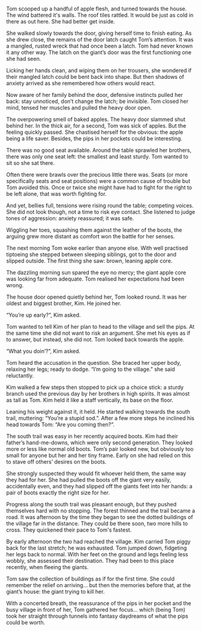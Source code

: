 Tom scooped up a handful of apple flesh, and turned towards the house. The wind battered it's walls. The roof tiles rattled. It would be just as cold in there as out here. She had better get inside.

She walked slowly towards the door, giving herself time to finish eating. As she drew close, the remains of the door latch caught Tom’s attention. It was a mangled, rusted wreck that had once been a latch. Tom had never known it any other way. The latch on the giant’s door was the first functioning one she had seen.

Licking her hands clean, and wiping them on her trousers, she wondered if their mangled latch could be bent back into shape. But then shadows of anxiety arrived as she remembered how others would react.

Now aware of her family behind the door, defensive instincts pulled her back: stay unnoticed, don’t change the latch; be invisible. Tom closed her mind, tensed her muscles and pulled the heavy door open.

The overpowering smell of baked apples. The heavy door slammed shut behind her. In the thick air, for a second, Tom was sick of apples. But the feeling quickly passed. She chastised herself for the obvious: the apple being a life saver. Besides, the pips in her pockets could be interesting.

There was no good seat available. Around the table sprawled her brothers, there was only one seat left: the smallest and least sturdy. Tom wanted to sit so she sat there.

Often there were brawls over the precious little there was. Seats (or more specifically seats and seat positions) were a common cause of trouble but Tom avoided this. Once or twice she might have had to fight for the right to be left alone, that was worth fighting for.

And yet, bellies full, tensions were rising round the table; competing voices. She did not look though, not a time to risk eye contact. She listened to judge tones of aggression: anxiety reassured; it was safe.

Wiggling her toes, squashing them against the leather of the boots, the arguing grew more distant as comfort won the battle for her senses.

The next morning Tom woke earlier than anyone else. With well practised tiptoeing she stepped between sleeping siblings, got to the door and slipped outside. The first thing she saw: brown, leaning apple core.

The dazzling morning sun spared the eye no mercy; the giant apple core was looking far from adequate. Tom realised her expectations had been wrong.

The house door opened quietly behind her, Tom looked round. It was her oldest and biggest brother, Kim. He joined her. 

“You’re up early?”, Kim asked.

Tom wanted to tell Kim of her plan to head to the village and sell the pips. At the same time she did not want to risk an argument. She met his eyes as if to answer, but instead, she did not. Tom looked back towards the apple.

“What you doin’?”, Kim asked.

Tom heard the accusation in the question. She braced her upper body, relaxing her legs; ready to dodge. “I’m going to the village.” she said reluctantly.

Kim walked a few steps then stopped to pick up a choice stick: a sturdy branch used the previous day by her brothers in high spirits. It was almost as tall as Tom. Kim held it like a staff vertically, its base on the floor.

Leaning his weight against it, it held. He started walking towards the south trail, muttering: “You’re a stupid sod.”. After a few more steps he inclined his head towards Tom: “Are you coming then?”.

The south trail was easy in her recently acquired boots. Kim had their father’s hand-me-downs, which were only second generation. They looked more or less like normal old boots. Tom’s pair looked new, but obviously too small for anyone but her and her tiny frame. Early on she had relied on this to stave off others’ desires on the boots.

She strongly suspected they would fit whoever held them, the same way they had for her. She had pulled the boots off the giant very easily, accidentally even, and they had slipped off the giants feet into her hands: a pair of boots exactly the right size for her.

Progress along the south trail was pleasant enough, but they pushed themselves hard with no stopping. The forest thinned and the trail became a road. It was afternoon by the time they began to see the dotted buildings of the village far in the distance. They could be there soon, two more hills to cross. They quickened their pace to Tom's fastest.

By early afternoon the two had reached the village. Kim carried Tom piggy back for the last stretch; he was exhausted. Tom jumped down, fidgeting her legs back to normal. With her feet on the ground and legs feeling less wobbly, she assessed their destination. They had been to this place recently, when fleeing the giants.

Tom saw the collection of buildings as if for the first time. She could remember the relief on arriving... but then the memories before that, at the giant’s house: the giant trying to kill her.

With a concerted breath, the reassurance of the pips in her pocket and the busy village in front of her, Tom gathered her focus... which (being Tom) took her straight through tunnels into fantasy daydreams of what the pips could be worth.
